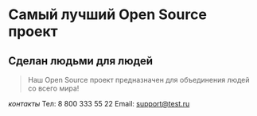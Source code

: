 # Самый лучший Open Source проект

## Сделан людьми для людей

> Наш Open Source проект предназначен для объединения людей со всего мира!

_контакты_
Тел: 8 800 333 55 22
Email: support@test.ru
